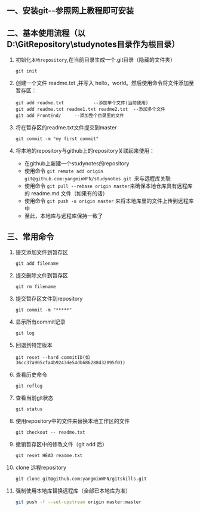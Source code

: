 ## 一、安装git--参照网上教程即可安装
## 二、基本使用流程（以D:\GitRepository\studynotes目录作为根目录）
1. 初始化`本地repository`,在当前目录生成一个.git目录（隐藏的文件夹）

    ```
    git init
    ```
2. 创建一个文件 readme.txt ,并写入 hello，world。然后使用命令将文件添加至暂存区：
    ```
    git add readme.txt           --添加单个文件(当前使用)
    git add readme.txt readme1.txt readme2.txt  --添加多个文件
    git add FrontEnd/     --添加整个目录里的文件
    ```
3. 将在暂存区的readme.txt文件提交到master
    ```
    git commit -m "my first commit"
    ```
4. 将本地的repository与github上的repository关联起来使用：
    * 在github上新建一个studynotes的repository
    * 使用命令 ```git remote add origin git@github.com:yangminWFN/studynotes.git ```来与远程库关联
    * 使用命令 ``` git pull --rebase origin master ```来确保本地仓库具有远程库的 readme.md 文件（如果有的话）
    * 使用命令 ``` git push -u origin master ``` 来将本地库里的文件上传到远程库中
    * 至此，本地库与远程库保持一致了
## 三、常用命令
1. 提交添加文件到暂存区
    ```
    git add filename
    ```
2. 提交删除文件到暂存区
    ```
    git rm filename
    ```
3. 提交暂存区文件到repository
    ```
    git commit -m "*****"
    ```
4. 显示所有commit记录
    ```
    git log
    ```
5. 回退到特定版本
    ```
    git reset --hard commitID(如36cc37a905cfa4b9243de54db686288d32095f01)
    ```
6. 查看历史命令
    ```
    git reflog
    ```
7. 查看当前git状态
    ```
    git status
    ```
8. 使用repository中的文件来替换本地工作区的文件
    ```
    git checkout -- readme.txt
    ```
9. 撤销暂存区中的修改文件（git add 后）
    ```
    git reset HEAD readme.txt
    ```
10. clone 远程repository
    ```
    git clone git@github.com:yangminWFN/gitskills.git
    ```

11. 强制使用本地库替换远程库（全部已本地库为准）

    ```bash
    git push -f --set-upstream origin master:master
    ```

    